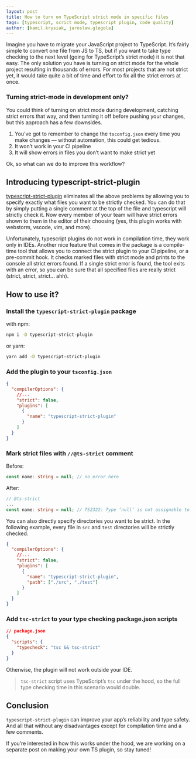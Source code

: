 ```yaml
---
layout: post
title: How to turn on TypeScript strict mode in specific files
tags: [typescript, scrict mode, typescript plugin, code quality]
author: [kamil.krysiak, jaroslaw.glegola]
---
```


Imagine you have to migrate your JavaScript project to TypeScript. It’s fairly simple to convert one file from JS to TS, but if
you want to take type checking to the next level (going for TypeScript’s strict mode) it is not that easy. The only solution you
have is turning on strict mode for the whole project resulting in thousands of errors. For most projects that are not strict yet,
it would take quite a bit of time and effort to fix all the strict errors at once.

### Turning strict-mode in development only?

You could think of turning on strict mode during development, catching strict errors that way, and then turning it off before
pushing your changes, but this approach has a few downsides.

1. You’ve got to remember to change the `tsconfig.json` every time you make changes — without automation, this could get tedious.
2. It won’t work in your CI pipeline
3. It will show errors in files you don’t want to make strict yet

Ok, so what can we do to improve this workflow?

## Introducing typescript-strict-plugin

[typescript-strict-plugin](https://github.com/allegro/typescript-strict-plugin) eliminates all the above problems by allowing you to specify exactly what files you want to be strictly
checked. You can do that by simply putting a single comment at the top of the file and typescript will strictly check it. Now
every member of your team will have strict errors shown to them in the editor of their choosing (yes, this plugin works with
webstorm, vscode, vim, and more).

Unfortunately, typescript plugins do not work in compilation time, they work only in IDEs. Another nice feature that comes in the
package is a compile-time tool that allows you to connect the strict plugin to your CI pipeline, or a pre-commit hook. It checks
marked files with strict mode and prints to the console all strict errors found. If a single strict error is found, the tool
exits with an error, so you can be sure that all specified files are really strict (strict, strict, strict... ahh).

## How to use it?

### Install the `typescript-strict-plugin` package

with npm:

```bash
npm i -D typescript-strict-plugin
```

or yarn:

```bash
yarn add -D typescript-strict-plugin
```

### Add the plugin to your `tsconfig.json`

```json
{
  "compilerOptions": {
    //...
    "strict": false,
    "plugins": [
      {
        "name": "typescript-strict-plugin"
      }
    ]
  }
}
```

### Mark strict files with `//@ts-strict` comment

Before:

```typescript
const name: string = null; // no error here
```

After:

```typescript
// @ts-strict
...
const name: string = null; // TS2322: Type ‘null’ is not assignable to type ‘string’.
```

You can also directly specify directories you want to be strict. In the following example, every file in `src` and `test`
directories will be strictly checked.

```json
{
  "compilerOptions": {
    //...
    "strict": false,
    "plugins": [
      {
        "name": "typescript-strict-plugin",
        "path": ["./src", "./test"]
      }
    ]
  }
}
```

### Add `tsc-strict` to your type checking package.json scripts

```json
// package.json
{
  "scripts": {
    "typecheck": "tsc && tsc-strict"
  }
}
```

Otherwise, the plugin will not work outside your IDE.

> `tsc-strict` script uses TypeScript’s `tsc` under the hood, so the full type checking time in this scenario would double.

## Conclusion

`typescript-strict-plugin` can improve your app’s reliability and type safety. And all that without any disadvantages except for
compilation time and a few comments.

If you’re interested in how this works under the hood, we are working on a separate post on making your own TS plugin, so stay
tuned!
